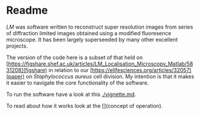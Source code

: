 # Readme

*LM* was software written to reconstruct super resolution images from series of diffraction limited images obtained using a modified fluoresence microscope. It has been largely superseeded by many other excellent projects.

The version of the code here is a subset of that held on [https://figshare.shef.ac.uk/articles/LM_Localisation_Microscopy_Matlab/5831208](figshare) in relation to our [https://elifesciences.org/articles/32057](paper) on *Staphylococcus aureus* cell division. My intention is that it makes it easier to navigate the core functionality of the software.

To run the software have a look at this [./vignette.md](vignette).

To read about how it works look at the [](concept of operation).